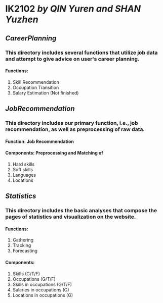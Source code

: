 # **IK2102** *by QIN Yuren and SHAN Yuzhen*

## *CareerPlanning*
### This directory includes several functions that utilize job data and attempt to give advice on user's career planning.
#### Functions:
1. Skill Recommendation
2. Occupation Transition
3. Salary Estimation (Not finished)

## *JobRecommendation*
### This directory includes our primary function, i.e., job recommendation, as well as preprocessing of raw data.
#### Function: Job Recommendation
#### Components: Preprocessing and Matching of
1. Hard skills
2. Soft skills
3. Languages
4. Locations

## *Statistics*
### This directory includes the basic analyses that compose the pages of statistics and visualization on the website.
#### Functions:
1. Gathering
2. Tracking
3. Forecasting
#### Components:
1. Skills (G/T/F)
2. Occupations (G/T/F)
3. Skills in occupations (G/T/F)
4. Salaries in occupations (G)
5. Locations in occupations (G)